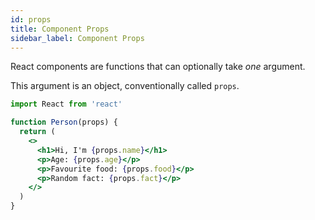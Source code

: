 ```yaml
---
id: props
title: Component Props
sidebar_label: Component Props
---
```


React components are functions that can optionally take *one* argument.

This argument is an object, conventionally called `props`.

```jsx
import React from 'react'

function Person(props) {
  return (
    <>
      <h1>Hi, I'm {props.name}</h1>
      <p>Age: {props.age}</p>
      <p>Favourite food: {props.food}</p>
      <p>Random fact: {props.fact}</p>
    </>
  )
}
```